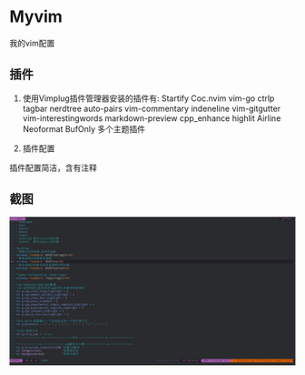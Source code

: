 # Myvim

我的vim配置


## 插件

1. 使用Vimplug插件管理器安装的插件有:
	Startify
	Coc.nvim
	vim-go
	ctrlp
	tagbar
	nerdtree
	auto-pairs
	vim-commentary
	indeneline
	vim-gitgutter
	vim-interestingwords
	markdown-preview
	cpp_enhance highlit
	Airline
	Neoformat
	BufOnly	
	多个主题插件

2. 插件配置

插件配置简洁，含有注释

## 截图

![](https://github.com/humancloud/myvim/blob/master/img/1.png)
